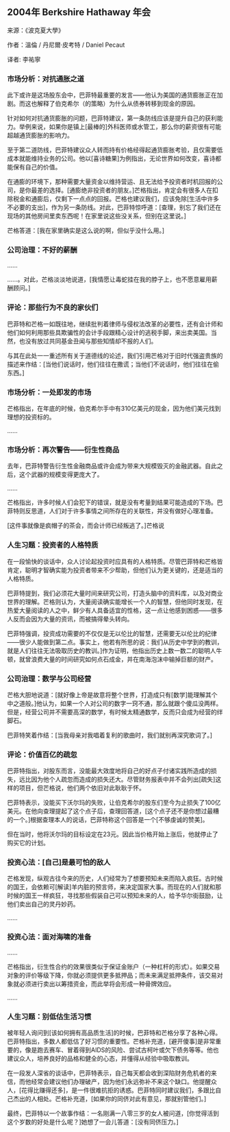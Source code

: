 
## 2004年 Berkshire Hathaway 年会

来源：《波克夏大學》

作者：溫倫 / 丹尼爾·皮考特 / Daniel Pecaut

译者: 李祐寧


### 市场分析：对抗通胀之道

此下或许是这场股东会中，巴菲特最重要的发言——他认为美国的通货膨胀正在加剧。而这也解释了伯克希尔（的策略）为什么从债券转移到现金的原因。

针对如何对抗通货膨胀的问题，巴菲特建议，第一条防线应该是提升自己的获利能力。举例来说，如果你是镇上[最棒的]外科医师或水管工，那么你的薪资很有可能超越通货膨胀的影响力。

至于第二道防线，巴菲特建议众人转而持有价格经得起通货膨胀考验，且仅需要低成本就能维持业务的公司。他以[喜诗糖果]为例指出，无论世界如何改变，喜诗都能保有自己的价值。

在通膨的环境下，那种需要大量资金以维持营运、且无法给予投资者时机回报的公司，是你最差的选择。[通膨绝非投资者的朋友。]芒格指出，肯定会有很多人在扣除税金和通膨后，仅剩下一点点的回报。芒格也建议我们，应该免除[生活中许多不必要的支出]，作为另一条防线。对此，巴菲特惊呼道：[查理，别忘了我们还在现场的其他房间里卖东西呢！在家里说这些没关系，但别在这里说。]

芒格答道：[我在家里确实是这么说的啊，但似乎没什么用。]

### 公司治理：不好的薪酬

......

......。对此，芒格淡淡地说道，[我情愿让毒蛇挂在我的脖子上，也不愿意雇用薪酬顾问。]

### 评论：那些行为不良的家伙们

巴菲特和芒格一如既往地，继续批判着律师与侵权法改革的必要性，还有会计师和他们如何利用那些具欺骗性的会计手段跟精心设计的逃税手脚，来出卖美国。当然，也没有放过共同基金丑闻与那些知情却不报的人们。

与其在此处一一重述所有关于道德线的论述，我们引用芒格对于旧时代强盗贵族的描述来作结：[当他们说话时，他们往往在撒谎；当他们不说话时，他们往往在偷东西。]

### 市场分析：一处即发的市场

芒格指出，在年底的时候，伯克希尔手中有310亿美元的现金，因为他们美元找到理想的投资标的。

......

### 市场分析：再次警告——衍生性商品

去年，巴菲特警告衍生性金融商品或许会成为带来大规模毁灭的金融武器。自此之后，这个武器的规模变得更庞大了。

......

芒格指出，许多时候人们会犯下的错误，就是没有考量到结果可能造成的下场。巴菲特则反思道，人们对于许多事情之间所存在的关联性，并没有做好心理准备。

[这件事就像是疯帽子的茶会，而会计师已经叛逃了。]芒格说

### 人生习题：投资者的人格特质

在一段愉快的谈话中，众人讨论起投资时应具有的人格特质。尽管巴菲特和芒格皆肯定，聪明才智确实能为投资者带来不少帮助，但他们认为更关键的，还是适当的人格特质。

巴菲特提到，我们必须花大量时间来研究公司，打造头脑中的资料库，以及对商业世界的理解。芒格则认为，大量阅读确实能增长一个人的智慧，但他同时发现，在热爱大量阅读的人之中，鲜少有人具备适宜的性格，这一点让他感到困惑——很多人反而会因为大量的资讯，而被搞得晕头转向。

巴菲特强调，投资成功需要的不仅仅是无以伦比的智慧，还需要无以伦比的纪律——很少人能做到第二点。事实上，他若有所思的说：我们从历史中学到的教训，就是人们往往无法吸取历史的教训。]作为证明，他指出历史上数一数二的聪明人牛顿，就曾浪费大量的时间研究如何点石成金，并在南海泡沫中输掉巨额的财产。

### 公司治理：数学与公司经营

芒格大胆地说道：[就好像上帝是故意将整个世界，打造成只有[数学]能理解其个中之道般。]他认为，如果一个人对公司的数字一窍不通，那么就跟个傻瓜没两样。但是，经营公司并不需要高深的数学，有时候太精通数学，反而只会成为经营的绊脚石。

巴菲特笑着作结：[当我母亲对我唱着复利的歌曲时，我们就别再深究歌词了。]

### 评论：价值百亿的疏忽

巴菲特指出，对股东而言，没能最大效度地将自己的好点子付诸实践所造成的损失，远比因为他个人疏忽而造成的损失还大。尽管财务报表中并不会列出[疏失]这样的项目，但芒格说，他们两个依旧对此耿耿于怀。

巴菲特表示，没能买下沃尔玛的失败，让伯克希尔的股东们至今为止损失了100亿美元。在他向查理提起了这个点子后，查理回答道，[这个点子还不是你想过最糟的一个。]根据查理本人的说话，巴菲特称这个回答是一个[不够虔诚的赞美]。

但在当时，他将沃尔玛的目标设定在23元。因此当价格开始上涨后，他就停止了购买它的计划。

### 投资心法：[自己]是最可怕的敌人

芒格发现，纵观古往今来的历史，人们经常为了想要预知未来而陷入疯狂。古时候的国王，会依赖可[解读]羊内脏的预言师，来决定国家大事。而现在的人们就和那时候的国王一样疯狂，寻找那些假装自己可以预知未来的人，给予华尔街鼓励，让他们卖出自己的灵丹妙药。

......

### 投资心法：面对海啸的准备

......

芒格指出，衍生性合约的效果很类似于保证金账户（一种杠杆的形式）。如果交易对象的评价等级下降，你就必须提供更多抵押品；而未来满足抵押条件，该交易对象就必须进行卖出以筹措资金，而此举将会形成一种骨牌效应。

......

### 人生习题：别低估生活习惯

被年轻人询问到[该如何拥有高品质生活]的时候，巴菲特和芒格分享了各种心得。巴菲特指出，多数人都低估了好习惯的重要性。芒格补充道，[避开傻事]是非常重要的，像是跑去赛车、冒着得到AIDS的风险、尝试古柯叶或欠下债务等等。他也建议众人，培养良好的品格和健全的心态，并懂得从经验中吸取教训。

在一段发人深省的谈话中，巴菲特表示，自己每天都会收到深陷财务危机者的来信，而他经常会建议他们办理破产，因为他们永远弥补不来这个缺口。他提醒众人，[花得比赚得还多]，是一件很难抗拒的诱惑。巴菲特同时建议我们，多跟比自己杰出的人相处。芒格补充道，[如果你的同侪对此有意见，那就别管他们。]

最终，巴菲特以一个故事作结：一名刚满一八零三岁的女人被问道，[你觉得活到这个岁数的好处是什么呢？]她想了一会儿答道：[没有同侪压力。]
